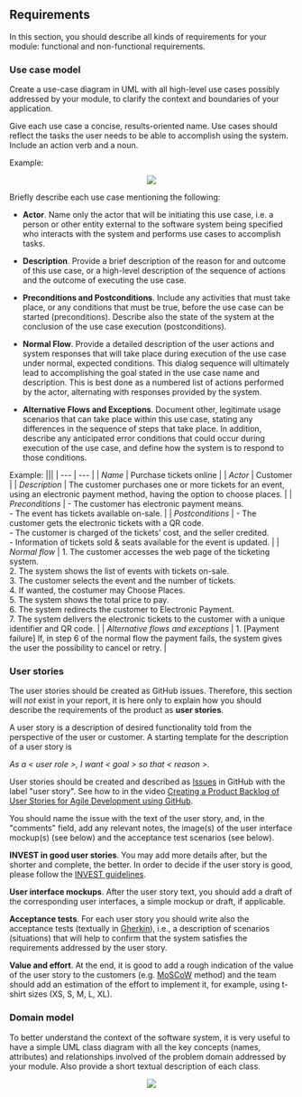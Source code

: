 
## Requirements

In this section, you should describe all kinds of requirements for your module: functional and non-functional requirements.

### Use case model 

Create a use-case diagram in UML with all high-level use cases possibly addressed by your module, to clarify the context and boundaries of your application.

Give each use case a concise, results-oriented name. Use cases should reflect the tasks the user needs to be able to accomplish using the system. Include an action verb and a noun. 

Example:

 <p align="center" justify="center">
  <img src="https://github.com/FEUP-LEIC-ES-2022-23/templates/blob/main/images/UseCaseView2.png"/>
</p>

Briefly describe each use case mentioning the following:

* **Actor**. Name only the actor that will be initiating this use case, i.e. a person or other entity external to the software system being specified who interacts with the system and performs use cases to accomplish tasks. 
* **Description**. Provide a brief description of the reason for and outcome of this use case, or a high-level description of the sequence of actions and the outcome of executing the use case. 
* **Preconditions and Postconditions**. Include any activities that must take place, or any conditions that must be true, before the use case can be started (preconditions). Describe also the state of the system at the conclusion of the use case execution (postconditions). 

* **Normal Flow**. Provide a detailed description of the user actions and system responses that will take place during execution of the use case under normal, expected conditions. This dialog sequence will ultimately lead to accomplishing the goal stated in the use case name and description. This is best done as a numbered list of actions performed by the actor, alternating with responses provided by the system. 
* **Alternative Flows and Exceptions**. Document other, legitimate usage scenarios that can take place within this use case, stating any differences in the sequence of steps that take place. In addition, describe any anticipated error conditions that could occur during execution of the use case, and define how the system is to respond to those conditions. 

Example:
|||
| --- | --- |
| *Name* | Purchase tickets online |
| *Actor* |  Customer | 
| *Description* | The customer purchases one or more tickets for an event, using an electronic payment method, having the option to choose places. |
| *Preconditions* | - The customer has electronic payment means. <br> - The event has tickets available on-sale. |
| *Postconditions* | - The customer gets the electronic tickets with a QR code. <br> - The customer is charged of the tickets’ cost, and the seller credited. <br> - Information of tickets sold & seats available for the event is updated. |
| *Normal flow* | 1. The customer accesses the web page of the ticketing system.<br> 2. The system shows the list of events with tickets on-sale.<br> 3. The customer selects the event and the number of tickets.<br> 4. If wanted, the costumer may Choose Places.<br> 5. The system shows the total price to pay.<br> 6. The system redirects the customer to Electronic Payment.<br> 7. The system delivers the electronic tickets to the customer with a unique identifier and QR code. |
| *Alternative flows and exceptions* | 1. [Payment failure] If, in step 6 of the normal flow the payment fails, the system gives the user the possibility to cancel or retry. |

### User stories
The user stories should be created as GitHub issues. Therefore, this section will *not* exist in your report, it is here only to explain how you should describe the requirements of the product as **user stories**. 

A user story is a description of desired functionality told from the perspective of the user or customer. A starting template for the description of a user story is 

*As a < user role >, I want < goal > so that < reason >.*

User stories should be created and described as [Issues](https://github.com/FEUP-LEIC-ES-2022-23/templates/issues) in GitHub with the label "user story". See how to in the video [Creating a Product Backlog of User Stories for Agile Development using GitHub](https://www.youtube.com/watch?v=m8ZxTHSKSKE).

You should name the issue with the text of the user story, and, in the "comments" field, add any relevant notes, the image(s) of the user interface mockup(s) (see below) and the acceptance test scenarios (see below). 

**INVEST in good user stories**. 
You may add more details after, but the shorter and complete, the better. In order to decide if the user story is good, please follow the [INVEST guidelines](https://xp123.com/articles/invest-in-good-stories-and-smart-tasks/).

**User interface mockups**.
After the user story text, you should add a draft of the corresponding user interfaces, a simple mockup or draft, if applicable.

**Acceptance tests**.
For each user story you should write also the acceptance tests (textually in [Gherkin](https://cucumber.io/docs/gherkin/reference/)), i.e., a description of scenarios (situations) that will help to confirm that the system satisfies the requirements addressed by the user story.

**Value and effort**.
At the end, it is good to add a rough indication of the value of the user story to the customers (e.g. [MoSCoW](https://en.wikipedia.org/wiki/MoSCoW_method) method) and the team should add an estimation of the effort to implement it, for example, using t-shirt sizes (XS, S, M, L, XL).



### Domain model

To better understand the context of the software system, it is very useful to have a simple UML class diagram with all the key concepts (names, attributes) and relationships involved of the problem domain addressed by your module. 
Also provide a short textual description of each class. 

 <p align="center" justify="center">
  <img src="[[https://github.com/FEUP-LEIC-ES-2022-23/2LEIC10T1/images/UML_page-0001.jpg](https://github.com/FEUP-LEIC-ES-2022-23/2LEIC10T1/blob/main/images/UML_page-0001.jpg)]"/>
</p>
